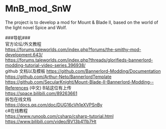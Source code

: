 # MnB_mod_SnW  
The project is to develop a mod for Mount &amp; Blade II, based on the world of the light novel Spice and Wolf.  
  
  
###导航###  
官方论坛/外文教程  
https://forums.taleworlds.com/index.php?forums/the-smithy-mod-development.643/  
https://forums.taleworlds.com/index.php?threads/glorifieds-bannerlord-modding-tutorial-video-series.396938/  
github 文档以及模板
https://github.com/Bannerlord-Modding/Documentation    
https://github.com/Arthur-Neto/BannerlordTemplate  
https://github.com/SecularKnight/Mount-Blade-II-Bannerlord-Modding--References  (中文)
B站这位有上传  
https://space.bilibili.com/89263661  
拆包在线文档  
https://docs.qq.com/doc/DUG16cVh1eXVPSnBy  
c#在线教程  
https://www.runoob.com/csharp/csharp-tutorial.html  
https://www.bilibili.com/video/BV13b411b7Ht
